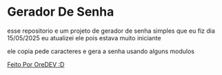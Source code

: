 # Gerador De Senha
esse repositorio e um projeto de gerador de senha simples que eu fiz 
dia 15/05/2025 eu atualizei ele pois estava muito iniciante

ele copia pede caracteres e gera a senha usando alguns modulos

[Feito Por OreDEV :D](github.com/OreOFDev)

